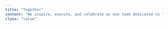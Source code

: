 ```yaml
---
title: "Together"
content: "We inspire, execute, and celebrate as one team dedicated to trust, inclusion, and accountability."
class: "value"
---
```

